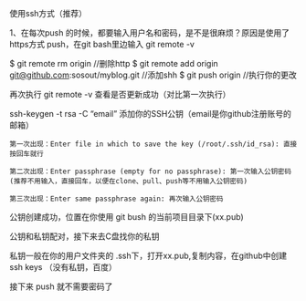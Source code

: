 使用ssh方式（推荐）

1、在每次push 的时候，都要输入用户名和密码，是不是很麻烦？原因是使用了https方式 push，在git bash里边输入 git remote -v

$ git remote rm origin    //删除http
$ git remote add origin git@github.com:sosout/myblog.git   //添加shh
$ git push origin   //执行你的更改

再次执行 git remote -v 查看是否更新成功（对比第一次执行）

ssh-keygen -t rsa -C “email” 
添加你的SSH公钥（email是你github注册账号的邮箱）

   
    第一次出现：Enter file in which to save the key (/root/.ssh/id_rsa): 直接按回车就行

    第二次出现：Enter passphrase (empty for no passphrase): 第一次输入公钥密码(推荐不用输入，直接回车，以便在clone、pull、push等不用输入公钥密码)

    第三次出现：Enter same passphrase again: 再次输入公钥密码

公钥创建成功，位置在你使用 git bush 的当前项目目录下(xx.pub)

公钥和私钥配对，接下来去C盘找你的私钥

私钥一般在你的用户文件夹的 .ssh下，打开xx.pub,复制内容，在github中创建ssh keys （没有私钥，百度）

接下来 push 就不需要密码了
